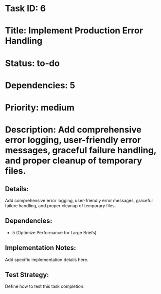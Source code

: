# Task ID: 6
# Title: Implement Production Error Handling
# Status: to-do
# Dependencies: 5
# Priority: medium
# Description: Add comprehensive error logging, user-friendly error messages, graceful failure handling, and proper cleanup of temporary files.

## Details:
Add comprehensive error logging, user-friendly error messages, graceful failure handling, and proper cleanup of temporary files.

## Dependencies:
- 5 (Optimize Performance for Large Briefs)

## Implementation Notes:
Add specific implementation details here.

## Test Strategy:
Define how to test this task completion.
